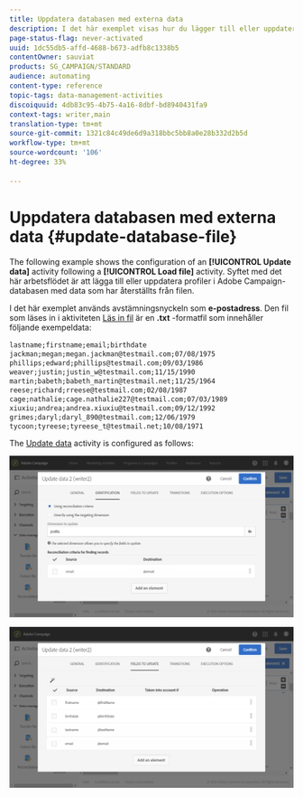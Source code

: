 ```yaml
---
title: Uppdatera databasen med externa data
description: I det här exemplet visas hur du lägger till eller uppdaterar profiler i Adobe Campaign-databasen med data som har återställts från filen.
page-status-flag: never-activated
uuid: 1dc55db5-affd-4688-b673-adfb8c1338b5
contentOwner: sauviat
products: SG_CAMPAIGN/STANDARD
audience: automating
content-type: reference
topic-tags: data-management-activities
discoiquuid: 4db83c95-4b75-4a16-8dbf-bd8940431fa9
context-tags: writer,main
translation-type: tm+mt
source-git-commit: 1321c84c49de6d9a318bbc5bb8a0e28b332d2b5d
workflow-type: tm+mt
source-wordcount: '106'
ht-degree: 33%

---
```



# Uppdatera databasen med externa data {#update-database-file}

The following example shows the configuration of an **[!UICONTROL Update data]** activity following a **[!UICONTROL Load file]** activity. Syftet med det här arbetsflödet är att lägga till eller uppdatera profiler i Adobe Campaign-databasen med data som har återställts från filen.

I det här exemplet används avstämningsnyckeln som **e-postadress**. Den fil som läses in i aktiviteten [Läs in fil](../../automating/using/load-file.md) är en **.txt** -formatfil som innehåller följande exempeldata:

```
lastname;firstname;email;birthdate
jackman;megan;megan.jackman@testmail.com;07/08/1975
phillips;edward;phillips@testmail.com;09/03/1986
weaver;justin;justin_w@testmail.com;11/15/1990
martin;babeth;babeth_martin@testmail.net;11/25/1964
reese;richard;rreese@testmail.com;02/08/1987
cage;nathalie;cage.nathalie227@testmail.com;07/03/1989
xiuxiu;andrea;andrea.xiuxiu@testmail.com;09/12/1992
grimes;daryl;daryl_890@testmail.com;12/06/1979
tycoon;tyreese;tyreese_t@testmail.net;10/08/1971
```

The [Update data](../../automating/using/update-data.md) activity is configured as follows:

![](assets/deduplication_example2_writer1.png)

![](assets/deduplication_example2_writer2.png)
